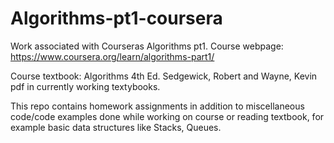 # Algorithms-pt1-coursera
Work associated with Courseras Algorithms pt1.
Course webpage: https://www.coursera.org/learn/algorithms-part1/

Course textbook:  Algorithms 4th Ed. Sedgewick, Robert and Wayne, Kevin
pdf in currently working textybooks.

This repo contains homework assignments in addition to miscellaneous code/code examples done while working on course or reading textbook, for example basic data structures like Stacks, Queues.  
